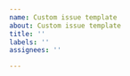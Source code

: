 ```yaml
---
name: Custom issue template
about: Custom issue template
title: ''
labels: ''
assignees: ''

---
```




